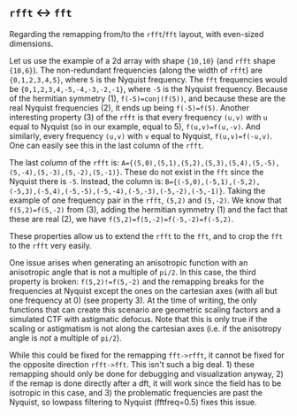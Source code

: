 ## `rfft` &harr; `fft`

Regarding the remapping from/to the `rfft`/`fft` layout, with even-sized dimensions.

Let us use the example of a 2d array with shape `{10,10}` (and `rfft` shape `{10,6}`). The non-redundant frequencies (along the width of `rfft`) are `{0,1,2,3,4,5}`, where `5` is the Nyquist frequency. The `fft` frequencies would be `{0,1,2,3,4,-5,-4,-3,-2,-1}`, where `-5` is the Nyquist frequency. Because of the hermitian symmetry (1), `f(-5)=conj(f(5))`, and because these are the real Nyquist frequencies (2), it ends up being `f(-5)=f(5)`. Another interesting property (3) of the `rfft` is that every frequency `(u,v)` with `u` equal to Nyquist (so in our example, equal to 5), `f(u,v)=f(u,-v)`. And similarly, every frequency `(u,v)` with `v` equal to Nyquist, `f(u,v)=f(-u,v)`. One can easily see this in the last column of the `rfft`.

The last _column_ of the `rfft` is:
`A={(5,0),(5,1),(5,2),(5,3),(5,4),(5,-5),(5,-4),(5,-3),(5,-2),(5,-1)}`. These do not exist in the `fft` since the Nyquist there is `-5`. Instead, the column is:
`B={(-5,0),(-5,1),(-5,2),(-5,3),(-5,4),(-5,-5),(-5,-4),(-5,-3),(-5,-2),(-5,-1)}`. Taking the example of one frequency pair in the `rfft`, `(5,2)` and `(5,-2)`. We know that `f(5,2)=f(5,-2)` from (3), adding the hermitian symmetry (1) and the fact that these are real (2), we have `f(5,2)=f(5,-2)=f(-5,-2)=f(-5,2)`.

These properties allow us to extend the `rfft` to the `fft`, and to crop the `fft` to the `rfft` very easily.

One issue arises when generating an anisotropic function with an anisotropic angle that is not a multiple of `pi/2`. In this case, the third property is broken: `f(5,2)!=f(5,-2)` and the remapping breaks for the frequencies at Nyquist except the ones on the cartesian axes (with all but one frequency at 0) (see property 3). At the time of writing, the only functions that can create this scenario are geometric scaling factors and a simulated CTF with astigmatic defocus. Note that this is only true if the scaling or astigmatism is not along the cartesian axes (i.e. if the anisotropy angle is _not_ a multiple of `pi/2`).

While this could be fixed for the remapping `fft->rfft`, it cannot be fixed for the opposite direction `rfft->fft`. This isn't such a big deal. 1) these remapping should only be done for debugging and visualization anyway, 2) if the remap is done directly after a dft, it will work since the field has to be isotropic in this case, and 3) the problematic frequencies are past the Nyquist, so lowpass filtering to Nyquist (fftfreq=0.5) fixes this issue.
